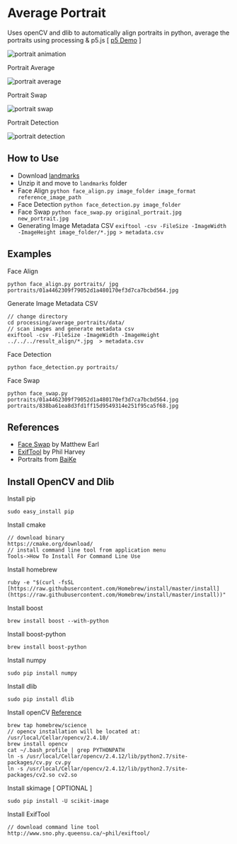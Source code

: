 # Average Portrait
Uses openCV and dlib to automatically align portraits in python, average the portraits using processing & p5.js [ [p5 Demo](http://xyfeng.github.io/average_portrait/) ]

![portrait animation](https://raw.githubusercontent.com/xyfeng/average_portrait/master/result_animation.gif "portrait animation")

Portrait Average

![portrait average](https://raw.githubusercontent.com/xyfeng/average_portrait/master/result_average.png "portrait average")

Portrait Swap

![portrait swap](https://raw.githubusercontent.com/xyfeng/average_portrait/master/result_swap.jpg "swap")

Portrait Detection

![portrait detection](https://raw.githubusercontent.com/xyfeng/average_portrait/master/result_detection.png "portrait detection")

## How to Use
- Download [landmarks](http://sourceforge.net/projects/dclib/files/dlib/v18.10/shape_predictor_68_face_landmarks.dat.bz2)
- Unzip it and move to `landmarks` folder
- Face Align `python face_align.py image_folder image_format reference_image_path`
- Face Detection `python face_detection.py image_folder`
- Face Swap `python face_swap.py original_portrait.jpg new_portrait.jpg`
- Generating Image Metadata CSV `exiftool -csv -FileSize -ImageWidth -ImageHeight image_folder/*.jpg > metadata.csv`

## Examples
Face Align

```
python face_align.py portraits/ jpg portraits/01a4462309f79052d1a480170ef3d7ca7bcbd564.jpg
```

Generate Image Metadata CSV

```
// change directory
cd processing/average_portraits/data/
// scan images and generate metadata csv
exiftool -csv -FileSize -ImageWidth -ImageHeight ../../../result_align/*.jpg  > metadata.csv
```

Face Detection

```
python face_detection.py portraits/
```

Face Swap

```
python face_swap.py portraits/01a4462309f79052d1a480170ef3d7ca7bcbd564.jpg portraits/838ba61ea8d3fd1ff15d9549314e251f95ca5f68.jpg
```

## References
- [Face Swap](http://matthewearl.github.io/2015/07/28/switching-eds-with-python/) by Matthew Earl
- [ExifTool](http://www.sno.phy.queensu.ca/~phil/exiftool/) by Phil Harvey
- Portraits from [BaiKe](http://baike.baidu.com/view/27362.htm)

## Install OpenCV and Dlib
Install pip

```
sudo easy_install pip
```

Install cmake

```
// download binary
https://cmake.org/download/
// install command line tool from application menu
Tools->How To Install For Command Line Use
```

Install homebrew

```
ruby -e "$(curl -fsSL [https://raw.githubusercontent.com/Homebrew/install/master/install](https://raw.githubusercontent.com/Homebrew/install/master/install))"
```

Install boost

```
brew install boost --with-python
```

Install boost-python

```
brew install boost-python
```

Install numpy

```
sudo pip install numpy
```

Install dlib

```
sudo pip install dlib
```

Install openCV [Reference](http://www.mobileway.net/2015/02/14/install-opencv-for-python-on-mac-os-x/)

```
brew tap homebrew/science
// opencv installation will be located at: /usr/local/Cellar/opencv/2.4.10/
brew install opencv
cat ~/.bash_profile | grep PYTHONPATH
ln -s /usr/local/Cellar/opencv/2.4.12/lib/python2.7/site-packages/cv.py cv.py
ln -s /usr/local/Cellar/opencv/2.4.12/lib/python2.7/site-packages/cv2.so cv2.so
```

Install skimage [ OPTIONAL ]

```
sudo pip install -U scikit-image
```

Install ExifTool

```
// download command line tool
http://www.sno.phy.queensu.ca/~phil/exiftool/
```
